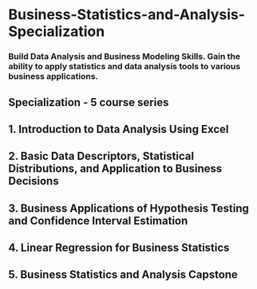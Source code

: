 # Business-Statistics-and-Analysis-Specialization

### Build Data Analysis and Business Modeling Skills. Gain the ability to apply statistics and data analysis tools to various business applications.

## Specialization - 5 course series

## 1. Introduction to Data Analysis Using Excel
## 2. Basic Data Descriptors, Statistical Distributions, and Application to Business Decisions
## 3. Business Applications of Hypothesis Testing and Confidence Interval Estimation
## 4. Linear Regression for Business Statistics
## 5. Business Statistics and Analysis Capstone
